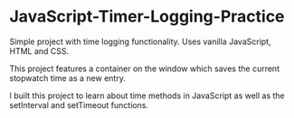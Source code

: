 # JavaScript-Timer-Logging-Practice

Simple project with time logging functionality. Uses vanilla JavaScript, HTML and CSS. 

This project features a container on the window which saves the current stopwatch time as a new entry.

I built this project to learn about time methods in JavaScript as well as
the setInterval and setTimeout functions. 

